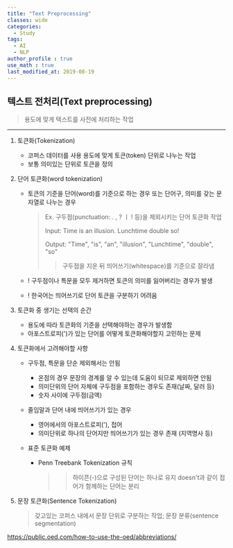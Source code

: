 ```yaml
---
title: "Text Preprocessing"
classes: wide
categories:
  - Study
tags:
  - AI
  - NLP
author_profile : true
use_math : true
last_modified_at: 2019-08-19
---
```


## 텍스트 전처리(Text preprocessing)
> 용도에 맞게 텍스트를 사전에 처리하는 작업	

---

1. 토큰화(Tokenization)

   - 코퍼스 데이터를 사용 용도에 맞게 토큰(token) 단위로 나누는 작업
   - 보통 의미있는 단위로 토큰을 정의

2. 단어 토큰화(word tokenization)

   - 토큰의 기준을 단어(word)를 기준으로 하는 경우 또는 단어구, 의미를 갖는 문자열로 나누는 경우

     > Ex. 구두점(punctuation: . , ? ㅣ ! 등)을 제외시키는 단어 토큰화 작업
     >
     > Input: Time is an illusion. Lunchtime double so!
     >
     > Output: "Time", "is", "an", "illusion", "Lunchtime", "double", "so"
     >
     > > 구두점을 지운 뒤 띄어쓰기(whitespace)를 기준으로 잘라냄

   - ! 구두점이나 특문을 모두 제거하면 토큰의 의미를 잃어버리는 경우가 발생

   - ! 한국어는 띄어쓰기로 단어 토큰을 구분하기 어려움

3. 토큰화 중 생기는 선택의 순간

   - 용도에 따라 토큰화의 기준을 선택해야하는 경우가 발생함
   - 아포스트로피(')가 있는 단어를 어떻게 토큰화해야할지 고민하는 문제

4. 토큰화에서 고려해야할 사항

   - 구두점, 특문을 단순 제외해서는 안됨

     - 온점의 경우 문장의 경계를 알 수 있는데 도움이 되므로 제외하면 안됨
     - 의미단위의 단어 자체에 구두점을 포함하는 경우도 존재(날짜, 달러 등)
     - 숫자 사이에 구두점(금액)

   - 줄임말과 단어 내에 띄어쓰기가 있는 경우

     - 영어에서의 아포스트로피('), 접어
     - 의미단위로 하나의 단어지만 띄어쓰기가 있는 경우 존재 (지역명사 등)

   - 표준 토큰화 예제

     - Penn Treebank Tokenization 규칙

       > > 하이픈(-)으로 구성된 단어는 하나로 유지
       > > doesn't과 같이 접어가 함께하는 단어는 분리

5. 문장 토큰화(Sentence Tokenization)

   > 갖고있는 코퍼스 내에서 문장 단위로 구분하는 작업; 문장 분류(sentence segmentation)

   

https://public.oed.com/how-to-use-the-oed/abbreviations/

